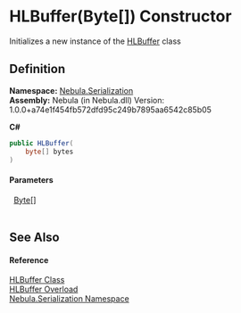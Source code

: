 # HLBuffer(Byte[]) Constructor


Initializes a new instance of the <a href="T_Nebula_Serialization_HLBuffer">HLBuffer</a> class



## Definition
**Namespace:** <a href="N_Nebula_Serialization">Nebula.Serialization</a>  
**Assembly:** Nebula (in Nebula.dll) Version: 1.0.0+a74e1f454fb572dfd95c249b7895aa6542c85b05

**C#**
``` C#
public HLBuffer(
	byte[] bytes
)
```



#### Parameters
<dl><dt>  <a href="https://learn.microsoft.com/dotnet/api/system.byte" target="_blank" rel="noopener noreferrer">Byte</a>[]</dt><dd> </dd></dl>

## See Also


#### Reference
<a href="T_Nebula_Serialization_HLBuffer">HLBuffer Class</a>  
<a href="Overload_Nebula_Serialization_HLBuffer__ctor">HLBuffer Overload</a>  
<a href="N_Nebula_Serialization">Nebula.Serialization Namespace</a>  
